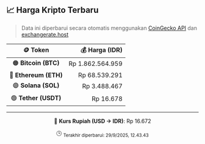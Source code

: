 

<!-- HARGA_KRIPTO -->
## 📈 Harga Kripto Terbaru

> Data ini diperbarui secara otomatis menggunakan [CoinGecko API](https://www.coingecko.com/) dan [exchangerate.host](https://exchangerate.host/)

<div align="center">

| 🪙 Token | 💰 Harga (IDR) |
|:------:|---------------:|
| 🟠 **Bitcoin (BTC)**   | Rp 1.862.564.959 |
| 🔵 **Ethereum (ETH)**  | Rp 68.539.291 |
| 🟣 **Solana (SOL)**    | Rp 3.488.467 |
| 🟢 **Tether (USDT)**   | Rp 16.678 |

---

💱 **Kurs Rupiah (USD → IDR)**: Rp 16.672

🕒 <sub>Terakhir diperbarui: 29/9/2025, 12.43.43</sub>

</div>
<!-- /HARGA_KRIPTO -->